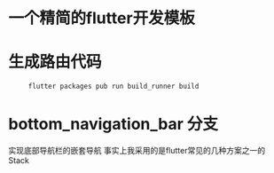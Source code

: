 # 一个精简的flutter开发模板



# 生成路由代码
   ```shell
        flutter packages pub run build_runner build
   ```

# bottom_navigation_bar 分支
  实现底部导航栏的嵌套导航
  事实上我采用的是flutter常见的几种方案之一的
  Stack
  